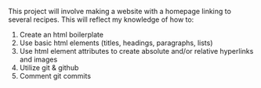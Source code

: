 This project will involve making a website with a homepage linking to several recipes.  This will reflect my knowledge of how to:

1. Create an html boilerplate
2. Use basic html elements (titles, headings, paragraphs, lists)
3. Use html element attributes to create absolute and/or relative hyperlinks and images
4. Utilize git & github
5. Comment git commits
